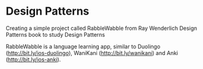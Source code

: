 # Design Patterns
Creating a simple project called RabbleWabble from Ray Wenderlich Design Patterns book to study Design Patterns

RabbleWabble is a language learning app, similar to Duolingo (http://bit.ly/ios-duolingo), WaniKani (http://bit.ly/wanikani) and Anki (http://bit.ly/ios-anki).
